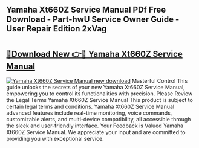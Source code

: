 ## Yamaha Xt660Z Service Manual PDf Free Download - Part-hwU Service Owner Guide - User Repair Edition 2xVag

# <h2><a href="http://bc84797.oget.top/?id=Yamaha+Xt660Z+Service+Manual">🔗Download New 👉🔴 Yamaha Xt660Z Service Manual</a></h2>

[![Yamaha Xt660Z Service Manual new download](https://i.imgur.com/5g1atiW.png)](http://bc84797.oget.top/?id=Yamaha+Xt660Z+Service+Manual)
Masterful Control This guide unlocks the secrets of your new Yamaha Xt660Z Service Manual, empowering you to control its functionalities with precision. Please Review the Legal Terms Yamaha Xt660Z Service Manual This product is subject to certain legal terms and conditions. Yamaha Xt660Z Service Manual advanced features include real-time monitoring, voice commands, customizable alerts, and multi-device compatibility, all accessible through the sleek and user-friendly interface. Your Feedback is Valued Yamaha Xt660Z Service Manual. We appreciate your input and are committed to providing you with exceptional service.
